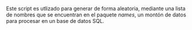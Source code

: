 Este script es utlizado para generar de forma aleatoria, mediante una lista de nombres que se encuentran en el paquete *names*, un 
montón de datos para procesar en un base de datos SQL.



